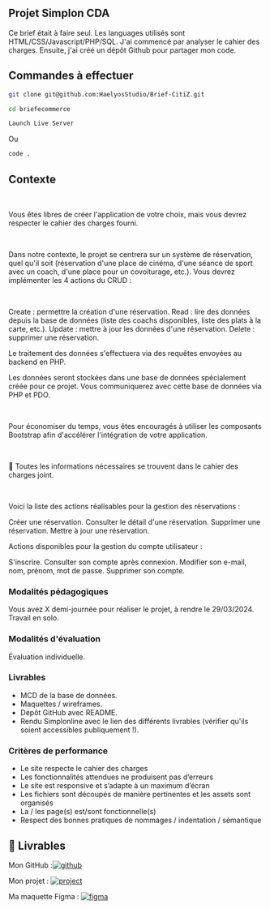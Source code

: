 
## Projet Simplon CDA

Ce brief était à faire seul.
Les languages utilisés sont HTML/CSS/Javascript/PHP/SQL. J'ai commencé par analyser le cahier des charges. Ensuite, j'ai créé un dépôt Github pour partager mon code.
## Commandes à effectuer

```bash
git clone git@github.com:HaelyosStudio/Brief-CitiZ.git
```

```bash
cd briefecommerce
```

```bash
Launch Live Server
```
Ou
```bash
code .
```
## Contexte
​

Vous êtes libres de créer l'application de votre choix, mais vous devrez respecter le cahier des charges fourni.

​

Dans notre contexte, le projet se centrera sur un système de réservation, quel qu'il soit (réservation d'une place de cinéma, d'une séance de sport avec un coach, d'une place pour un covoiturage, etc.). Vous devrez implémenter les 4 actions du CRUD :

​

Create : permettre la création d'une réservation.
Read : lire des données depuis la base de données (liste des coachs disponibles, liste des plats à la carte, etc.).
Update : mettre à jour les données d'une réservation.
Delete : supprimer une réservation.
​

Le traitement des données s'effectuera via des requêtes envoyées au backend en PHP.

Les données seront stockées dans une base de données spécialement créée pour ce projet. Vous communiquerez avec cette base de données via PHP et PDO.

​

Pour économiser du temps, vous êtes encouragés à utiliser les composants Bootstrap afin d'accélérer l'intégration de votre application.

​

🚨 Toutes les informations nécessaires se trouvent dans le cahier des charges joint.

​

Voici la liste des actions réalisables pour la gestion des réservations :

Créer une réservation.
Consulter le détail d'une réservation.
Supprimer une réservation.
Mettre à jour une réservation.
​

Actions disponibles pour la gestion du compte utilisateur :

S'inscrire.
Consulter son compte après connexion.
Modifier son e-mail, nom, prénom, mot de passe.
Supprimer son compte.

    
### Modalités pédagogiques

Vous avez X demi-journée pour réaliser le projet, à rendre le 29/03/2024. Travail en solo.

### Modalités d'évaluation

Évaluation individuelle.

### Livrables

- MCD de la base de données.
- Maquettes / wireframes.
- Dépôt GitHub avec README.
- Rendu Simplonline avec le lien des différents livrables (vérifier qu'ils soient accessibles publiquement !).

### Critères de performance

- Le site respecte le cahier des charges
- Les fonctionnalités attendues ne produisent pas d’erreurs
- Le site est responsive et s’adapte à un maximum d’écran
- Les fichiers sont découpés de manière pertinentes et les assets sont organisés
- La / les page(s) est/sont fonctionnelle(s)
- Respect des bonnes pratiques de nommages / indentation / sémantique
## 🔗 Livrables
Mon GitHub :[![github](https://img.shields.io/badge/GitHub-100000?style=for-the-badge&logo=github&logoColor=white)](https://github.com/HaelyosStudio)

Mon projet :
[![project](https://img.shields.io/badge/website-000000?style=for-the-badge&logo=About.me&logoColor=white)](https://github.com/HaelyosStudio/Brief-CitiZ)

Ma maquette Figma :
[![figma](https://img.shields.io/badge/Figma-F24E1E?style=for-the-badge&logo=figma&logoColor=white)](https://www.figma.com/file/HRC65JwVn49Oe1FeKN8AQM/Untitled?type=design&node-id=0%3A1&mode=design&t=gvbakvVokSrOPJac-1)

